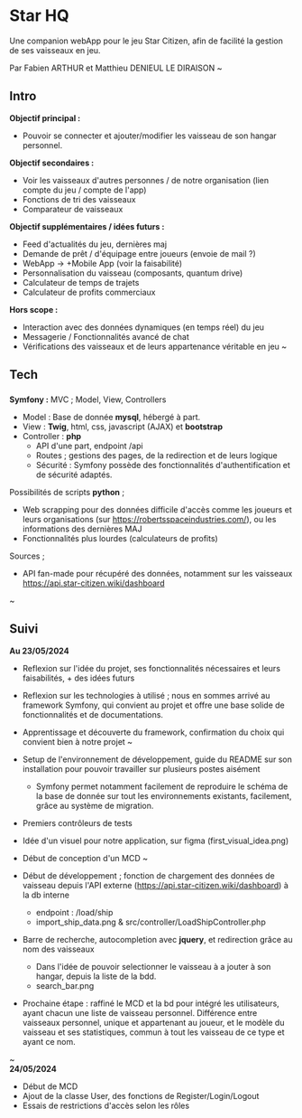 # Star HQ
Une companion webApp pour le jeu Star Citizen, afin de facilité la gestion de ses vaisseaux en jeu.

Par Fabien ARTHUR et Matthieu DENIEUL LE DIRAISON
~
## Intro
__Objectif principal :__
* Pouvoir se connecter et ajouter/modifier les vaisseau de son hangar personnel.

__Objectif secondaires :__
* Voir les vaisseaux d'autres personnes / de notre organisation (lien compte du jeu / compte de l'app)
* Fonctions de tri des vaisseaux
* Comparateur de vaisseaux

__Objectif supplémentaires / idées futurs :__
* Feed d'actualités du jeu, dernières maj
* Demande de prêt / d'équipage entre joueurs (envoie de mail ?)
* WebApp -> +Mobile App (voir la faisabilité)
* Personnalisation du vaisseau (composants, quantum drive)
* Calculateur de temps de trajets
* Calculateur de profits commerciaux

__Hors scope :__
* Interaction avec des données dynamiques (en temps réel) du jeu
* Messagerie / Fonctionnalités avancé de chat
* Vérifications des vaisseaux et de leurs appartenance véritable en jeu
~
## Tech
###
__Symfony :__
MVC ; Model, View, Controllers
* Model : Base de donnée __mysql__, hébergé à part.
* View : __Twig__, html, css, javascript (AJAX) et __bootstrap__
* Controller : __php__
	*  API d'une part, endpoint /api
	* Routes ; gestions des pages, de la redirection et de leurs logique
	* Sécurité : Symfony possède des fonctionnalités d'authentification et de sécurité adaptés.

Possibilités de scripts __python__ ;
* Web scrapping pour des données difficile d'accès comme les joueurs et leurs organisations (sur https://robertsspaceindustries.com/), ou les informations des dernières MAJ
* Fonctionnalités plus lourdes (calculateurs de profits)

Sources ;
* API fan-made pour récupéré des données, notamment sur les vaisseaux https://api.star-citizen.wiki/dashboard

~

## Suivi
__Au 23/05/2024__
* Reflexion sur l'idée du projet, ses fonctionnalités nécessaires et leurs faisabilités, + des idées futurs
* Reflexion sur les technologies à utilisé ; nous en sommes arrivé au framework Symfony, qui convient au projet et offre une base solide de fonctionnalités et de documentations.
* Apprentissage et découverte du framework, confirmation du choix qui convient bien à notre projet
~
* Setup de l'environnement de développement, guide du README sur son installation pour pouvoir travailler sur plusieurs postes aisément
	* Symfony permet notamment facilement de reproduire le schéma de la base de donnée sur tout les environnements existants, facilement, grâce au système de migration.
* Premiers contrôleurs de tests
* Idée d'un visuel pour notre application, sur figma (first_visual_idea.png)
* Début de conception d'un MCD
~
* Début de développement ; fonction de chargement des données de vaisseau depuis l'API externe (https://api.star-citizen.wiki/dashboard) à la db interne  
	* endpoint : /load/ship  
	* import_ship_data.png & src/controller/LoadShipController.php
* Barre de recherche, autocompletion avec __jquery__, et redirection grâce au nom des vaisseaux
	*  Dans l'idée de pouvoir selectionner le vaisseau à a jouter à son hangar, depuis la liste de la bdd.
	* search_bar.png

* Prochaine étape : raffiné le MCD et la bd pour intégré les utilisateurs, ayant chacun une liste de vaisseau personnel. Différence entre vaisseaux personnel, unique et appartenant au joueur, et le modèle du vaisseau et ses statistiques, commun à tout les vaisseau de ce type et ayant ce nom.

~  
__24/05/2024__
* Début de MCD
* Ajout de la classe User, des fonctions de Register/Login/Logout
* Essais de restrictions d'accès selon les rôles